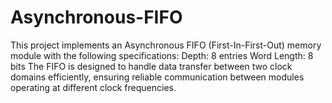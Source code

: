 # Asynchronous-FIFO
This project implements an Asynchronous FIFO (First-In-First-Out) memory module with the following specifications:
Depth: 8 entries 
Word Length: 8 bits
The FIFO is designed to handle data transfer between two clock domains efficiently, ensuring reliable communication between modules operating at different clock frequencies.
